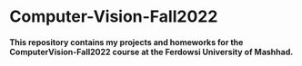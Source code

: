 # Computer-Vision-Fall2022
#### This repository contains my projects and homeworks for the ComputerVision-Fall2022 course at the Ferdowsi University of Mashhad.
